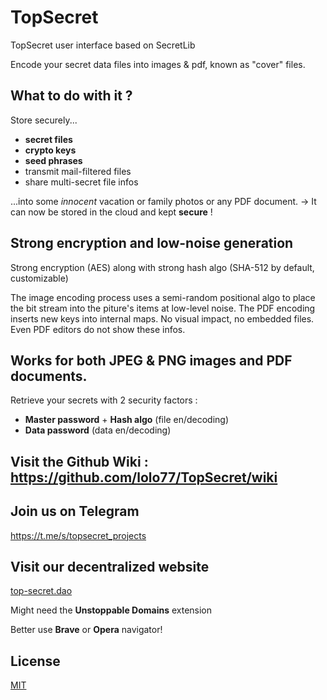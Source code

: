 # TopSecret
TopSecret user interface based on SecretLib

Encode your secret data files into images & pdf, known as "cover" files.

## What to do with it ?
Store securely...
- **secret files**
- **crypto keys**
- **seed phrases**
- transmit mail-filtered files
- share multi-secret file infos

...into some *innocent* vacation or family photos or any PDF document.
-> It can now be stored in the cloud and kept **secure** !

## Strong encryption and low-noise generation
Strong encryption (AES) along with strong hash algo (SHA-512 by default, customizable)

The image encoding process uses a semi-random positional algo to place the bit stream into the piture's items at low-level noise.
The PDF encoding inserts new keys into internal maps. No visual impact, no embedded files. Even PDF editors do not show these infos.

## Works for both JPEG & PNG images and PDF documents.
Retrieve your secrets with 2 security factors :
- **Master password** + **Hash algo** (file en/decoding)
- **Data password** (data en/decoding)

## Visit the Github Wiki : <https://github.com/lolo77/TopSecret/wiki>

## Join us on Telegram
https://t.me/s/topsecret_projects

## Visit our decentralized website
[top-secret.dao](top-secret.dao)

Might need the **Unstoppable Domains** extension

Better use **Brave** or **Opera** navigator!

## License

[MIT](http://opensource.org/licenses/MIT)
